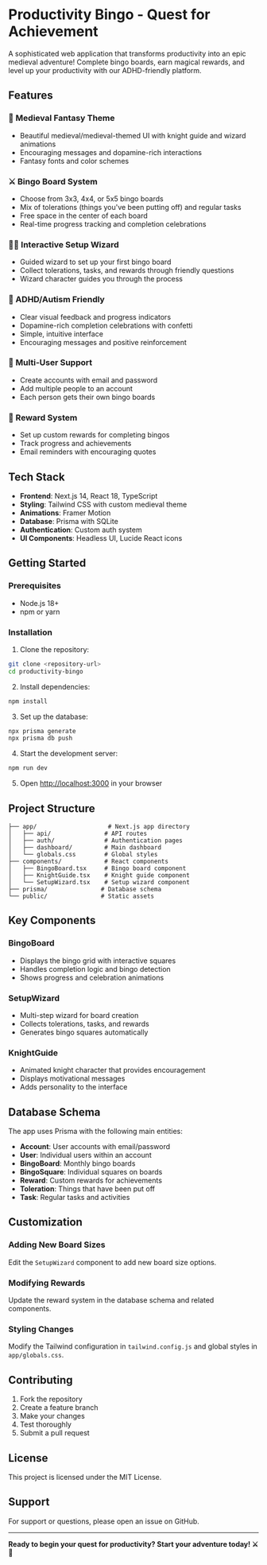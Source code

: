 # Productivity Bingo - Quest for Achievement

A sophisticated web application that transforms productivity into an epic medieval adventure! Complete bingo boards, earn magical rewards, and level up your productivity with our ADHD-friendly platform.

## Features

### 🏰 Medieval Fantasy Theme
- Beautiful medieval/medieval-themed UI with knight guide and wizard animations
- Encouraging messages and dopamine-rich interactions
- Fantasy fonts and color schemes

### ⚔️ Bingo Board System
- Choose from 3x3, 4x4, or 5x5 bingo boards
- Mix of tolerations (things you've been putting off) and regular tasks
- Free space in the center of each board
- Real-time progress tracking and completion celebrations

### 🧙‍♂️ Interactive Setup Wizard
- Guided wizard to set up your first bingo board
- Collect tolerations, tasks, and rewards through friendly questions
- Wizard character guides you through the process

### 🎯 ADHD/Autism Friendly
- Clear visual feedback and progress indicators
- Dopamine-rich completion celebrations with confetti
- Simple, intuitive interface
- Encouraging messages and positive reinforcement

### 👥 Multi-User Support
- Create accounts with email and password
- Add multiple people to an account
- Each person gets their own bingo boards

### 🎁 Reward System
- Set up custom rewards for completing bingos
- Track progress and achievements
- Email reminders with encouraging quotes

## Tech Stack

- **Frontend**: Next.js 14, React 18, TypeScript
- **Styling**: Tailwind CSS with custom medieval theme
- **Animations**: Framer Motion
- **Database**: Prisma with SQLite
- **Authentication**: Custom auth system
- **UI Components**: Headless UI, Lucide React icons

## Getting Started

### Prerequisites

- Node.js 18+ 
- npm or yarn

### Installation

1. Clone the repository:
```bash
git clone <repository-url>
cd productivity-bingo
```

2. Install dependencies:
```bash
npm install
```

3. Set up the database:
```bash
npx prisma generate
npx prisma db push
```

4. Start the development server:
```bash
npm run dev
```

5. Open [http://localhost:3000](http://localhost:3000) in your browser

## Project Structure

```
├── app/                    # Next.js app directory
│   ├── api/               # API routes
│   ├── auth/              # Authentication pages
│   ├── dashboard/         # Main dashboard
│   └── globals.css        # Global styles
├── components/            # React components
│   ├── BingoBoard.tsx     # Bingo board component
│   ├── KnightGuide.tsx    # Knight guide component
│   └── SetupWizard.tsx    # Setup wizard component
├── prisma/               # Database schema
└── public/               # Static assets
```

## Key Components

### BingoBoard
- Displays the bingo grid with interactive squares
- Handles completion logic and bingo detection
- Shows progress and celebration animations

### SetupWizard
- Multi-step wizard for board creation
- Collects tolerations, tasks, and rewards
- Generates bingo squares automatically

### KnightGuide
- Animated knight character that provides encouragement
- Displays motivational messages
- Adds personality to the interface

## Database Schema

The app uses Prisma with the following main entities:
- **Account**: User accounts with email/password
- **User**: Individual users within an account
- **BingoBoard**: Monthly bingo boards
- **BingoSquare**: Individual squares on boards
- **Reward**: Custom rewards for achievements
- **Toleration**: Things that have been put off
- **Task**: Regular tasks and activities

## Customization

### Adding New Board Sizes
Edit the `SetupWizard` component to add new board size options.

### Modifying Rewards
Update the reward system in the database schema and related components.

### Styling Changes
Modify the Tailwind configuration in `tailwind.config.js` and global styles in `app/globals.css`.

## Contributing

1. Fork the repository
2. Create a feature branch
3. Make your changes
4. Test thoroughly
5. Submit a pull request

## License

This project is licensed under the MIT License.

## Support

For support or questions, please open an issue on GitHub.

---

**Ready to begin your quest for productivity? Start your adventure today! ⚔️🏰**
